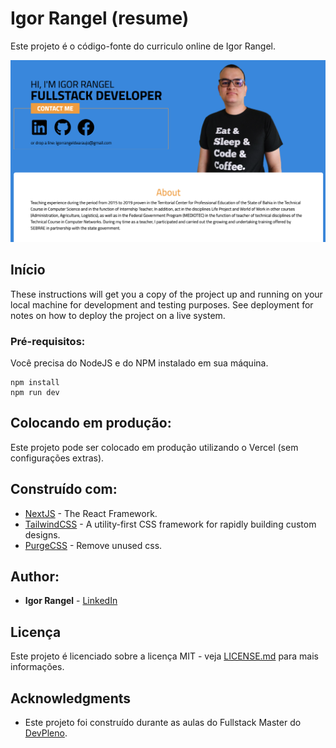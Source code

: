 # Igor Rangel (resume)

Este projeto é o código-fonte do curriculo online de Igor Rangel.

![Preview](https://github.com/igorrangeldearaujo/Igor-Resume/blob/master/print.png?raw=true)


## Início

These instructions will get you a copy of the project up and running on your local machine for development and testing purposes. See deployment for notes on how to deploy the project on a live system.

### Pré-requisitos:

Você precisa do NodeJS e do NPM instalado em sua máquina.

```
npm install
npm run dev
```

## Colocando em produção:

Este projeto pode ser colocado em produção utilizando o Vercel (sem configurações extras).

## Construído com:

* [NextJS](https://nextjs.org/) - The React Framework.
* [TailwindCSS](https://tailwindcss.com/) - A utility-first CSS framework for rapidly building custom designs.
* [PurgeCSS](https://purgecss.com/) - Remove unused css.

## Author:

* **Igor Rangel** - [LinkedIn](https://www.linkedin.com/in/igorrangel1994/)

## Licença

Este projeto é licenciado sobre a licença MIT - veja [LICENSE.md](LICENSE.md) para mais informações.

## Acknowledgments

* Este projeto foi construído durante as aulas do Fullstack Master do [DevPleno](https://devpleno.com).
